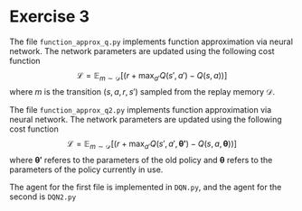 # Exercise 3

The file ```function_approx_q.py``` implements function approximation via neural network. The network parameters are updated using the following cost function
$$
\mathcal{L}=\mathbb{E}_{m\sim\mathcal{D}}\left[\left( r+\max_{a'}Q(s',a')-Q(s,a) \right)  \right]
$$
where $m$ is the transition $(s,a,r,s')$ sampled from the replay memory $\mathcal{D}$.

The file ```function_approx_q2.py``` implements function approximation via neural network. The network parameters are updated using the following cost function
$$
\mathcal{L}=\mathbb{E}_{m\sim\mathcal{D}}\left[\left( r+\max_{a'}Q(s',a',\boldsymbol{\theta'})-Q(s,a,\boldsymbol{\theta}) \right)  \right]
$$
where $\boldsymbol{\theta'}$ referes to the parameters of the old policy and $\boldsymbol{\theta}$ refers to the parameters of the policy currently in use.

The agent for the first file is implemented in ```DQN.py```, and the agent for the second is ```DQN2.py```